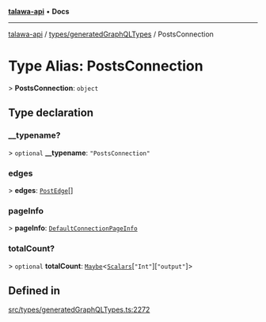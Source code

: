 [**talawa-api**](../../../README.md) • **Docs**

***

[talawa-api](../../../modules.md) / [types/generatedGraphQLTypes](../README.md) / PostsConnection

# Type Alias: PostsConnection

\> **PostsConnection**: `object`

## Type declaration

### \_\_typename?

\> `optional` **\_\_typename**: `"PostsConnection"`

### edges

\> **edges**: [`PostEdge`](PostEdge.md)[]

### pageInfo

\> **pageInfo**: [`DefaultConnectionPageInfo`](DefaultConnectionPageInfo.md)

### totalCount?

\> `optional` **totalCount**: [`Maybe`](Maybe.md)\<[`Scalars`](Scalars.md)\[`"Int"`\]\[`"output"`\]\>

## Defined in

[src/types/generatedGraphQLTypes.ts:2272](https://github.com/PalisadoesFoundation/talawa-api/blob/f1c816bca43cc03a8c1bd303394e2550a50db017/src/types/generatedGraphQLTypes.ts#L2272)
